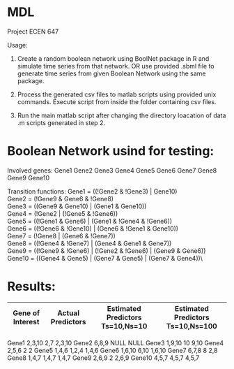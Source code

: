 # MDL
Project ECEN 647

Usage:
1. Create a random boolean network using BoolNet package in R and simulate time series from that network. OR use provided .sbml file to generate time series from given Boolean Network using the same package.

2. Process the generated csv files to matlab scripts using provided unix commands. Execute script from inside the folder containing csv files.

3. Run the main matlab script after changing the directory loacation of data .m scripts generated in step 2.

# Boolean Network usind for testing:

Involved genes:
   Gene1 Gene2 Gene3 Gene4 Gene5 Gene6 Gene7 Gene8 Gene9 Gene10
 
 Transition functions:
 Gene1 = ((!Gene2 & !Gene3) | Gene10)\
 Gene2 = (!Gene9 & Gene6 & !Gene8)\
 Gene3 = ((Gene9 & Gene10) | (Gene1 & Gene10))\
 Gene4 = (!Gene2 | (!Gene5 & !Gene6))\
 Gene5 = ((!Gene1 & Gene6) | (Gene1 & !Gene4 & !Gene6))\
 Gene6 = ((!Gene6 & !Gene10) | (Gene6 & !Gene1 & Gene10))\
 Gene7 = (!Gene8 | (Gene6 & !Gene7))\
 Gene8 = ((!Gene4 & !Gene7) | (Gene4 & Gene1 & Gene7))\
 Gene9 = ((!Gene9 & !Gene6) | (!Gene2 & !Gene6) | (Gene9 & Gene6))\
 Gene10 = ((Gene4 & Gene5) | (Gene7 & Gene5) | (Gene7 & Gene4))\

# Results:

|Gene of Interest|Actual Predictors|Estimated Predictors Ts=10,Ns=10|Estimated Predictors Ts=10,Ns=100|
| -------------- |:---------------:| :-----------------------------:| :------------------------------:|
Gene1
2,3,10
2,7
2,3,10
Gene2
6,8,9
NULL
NULL
Gene3
1,9,10
10
9,10
Gene4
2,5,6
2
2
Gene5
1,4,6
1,2,4
1,4,6
Gene6
1,6,10
6,10
1,6,10
Gene7
6,7,8
8
2,8
Gene8
1,4,7
1,4,7
1,4,7
Gene9
2,6,9
2
2,6,9
Gene10
4,5,7
4,5,7
4,5,7
